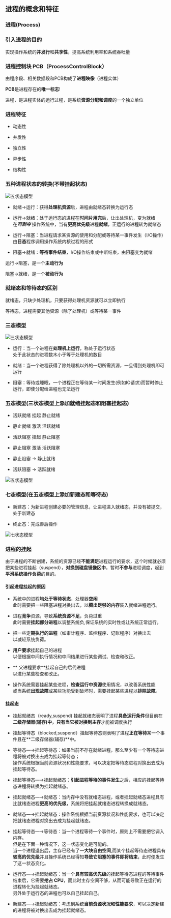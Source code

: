 ## 进程的概念和特征

### 进程(Process)

### 引入进程的目的

实现操作系统的**并发行**和**共享性**，提高系统利用率和系统吞吐量

### 进程控制块 PCB（ProcessControlBlock）

由程序段、相关数据段和PCB构成了**进程映像**（进程实体）

**PCB**是进程存在的**唯一标志**!

进程，是进程实体的运行过程，是系统**资源分配和调度**的一个独立单位

### 进程特征

- 动态性

- 并发性

- 独立性

- 异步性

- 结构性

### 五种进程状态的转换(不带挂起状态)

![五状态模型](https://github.com/YC-L/Postgraduate-examination/blob/Operating-System/imgs/%E4%BA%94%E7%8A%B6%E6%80%81%E6%A8%A1%E5%9E%8B.png "五状态模型")

- 就绪->运行：获得**处理机资源**后，进程由就绪态转换为运行态

- 运行->就绪：处于运行态的进程在**时间片用完**后，让出处理机，变为就绪</br>在***可剥夺*** 操作系统中，当有**更高优先级**进程**就绪**，正运行的进程转为就绪态

- 运行->阻塞：当进程请求某资源的使用和分配或等待某一事件发生（I/O操作)
</br>由**目态**程序调用操作系统内核过程的形式

- 阻塞->就绪：**等待事件结束**，I/O操作结束或中断结束，由阻塞变为就绪

运行->阻塞，是一个**主动行为**

阻塞->就绪，是一个**被动行为**

### 就绪态和等待态的区别

就绪态，只缺少处理机，只要获得处理机资源就可以立即执行

等待态，进程需要其他资源（除了处理机）或等待某一事件

### 三态模型

![三状态模型](https://github.com/YC-L/Postgraduate-examination/blob/Operating-System/imgs/Three-state-model.png)

- 运行：当一个进程在**处理机上运行**，称处于运行状态
</br>处于此状态的进程数木小于等于处理机的数目

- 就绪：当一个进程获得了除处理机以外的一切所需资源，一旦得到处理机即可运行

- 阻塞：等待或睡眠，一个进程正在等待某一时间发生(例如IO请求)而暂时停止运行，即使分配给进程也无法运行

### 五态模型(三状态模型上添加就绪挂起态和阻塞挂起态)

- 活跃就绪 挂起 静止就绪

- 静止就绪 激活 活跃就绪

- 活跃阻塞 挂起 静止阻塞

- 静止阻塞 激活 活跃阻塞

- 静止阻塞 -> 静止就绪

- 活跃阻塞 -> 活跃就绪

![五状态模型](https://github.com/YC-L/Postgraduate-examination/blob/Operating-System/imgs/Five-state-model.png "五状态模型")

### 七态模型(在五态模型上添加新建态和等待态)

- 新建态：为新进程创建必要的管理信息，让进程进入就绪态，并没有被提交，处于新建态

- 终止态：完成善后操作

![七状态模型](https://github.com/YC-L/Postgraduate-examination/blob/Operating-System/imgs/%E4%B8%83%E7%8A%B6%E6%80%81%E6%A8%A1%E5%9E%8B.png "七状态模型")

### 进程的挂起

由于进程的不断创建，系统的资源已经**不能满足**进程运行的要求，这个时候就必须把某些进程挂起（suspend），**对换到磁盘镜像区中**，暂时**不参与**进程调度，起到**平滑系统操作负荷**的目的。
 
#### 引起进程挂起的原因

- 系统中的进程**均处于等待状态**，处理器**空闲**
</br>此时需要把一些阻塞进程对换出去，以**腾出足够的内存**装入就绪进程运行。
 
- 进程**竞争**资源，导致**系统资源不足**，负荷过重
</br>此时需要**挂起部分进程**以调整系统负,保证系统的实时性或让系统正常运行。 

- 把一些定**期执行的进程**（如审计程序、监控程序、记账程序）对换出去
</br>以减轻系统负荷。
 
- **用户要求**挂起自己的进程
</br>以便根据中间执行情况和中间结果进行某些调试、检查和改正。 

- ** 父进程要求**挂起自己的后代进程
</br>以进行某些检查和改正。
 
- 操作系统需要挂起某些进程，**检查运行中资源**使用情况，以改善系统性能
</br>或当系统**出现故障**或某些功能受到破坏时，需要挂起某些进程以**排除故障**。

#### 挂起态

- 挂起就绪态（ready,suspend) 挂起就绪态表明了进程**具备运行条件**但目前在**二级存储器(辅存)**中，只有当它被对换到**主存**才能被调度执行

- 挂起等待态（blocked,suspend）挂起等待态则表明了进程**正在等待**某一个事件且在**二级存储器(辅存)**中。

- 等待态—→挂起等待态：如果当前不存在就绪进程，那么至少有一个等待态进程将被对换出去成为挂起等待态；
</br>操作系统根据当前资源状况和性能要求，可以决定把等待态进程对换出去成为挂起等待态。

- 挂起等待态—→挂起就绪态：**引起进程等待的事件发生**之后，相应的挂起等待态进程将转换为挂起就绪态。
 
- 挂起就绪态—→就绪态：当内存中没有就绪态进程，或者挂起就绪态进程具有比就绪态进程**更高的优先级**，系统将把挂起就绪态进程转换成就绪态。

- 就绪态—→挂起就绪态：操作系统根据当前资源状况和性能要求，也可以决定把就绪态进程对换出去成为挂起就绪态。
 
- 挂起等待态—→等待态：当一个进程等待一个事件时，原则上不需要把它调入内存。
</br>但是在下面一种情况下，这一状态变化是可能的。
</br>当一个进程退出后，主存已经有了**一大块自由空间**,而某个挂起等待态进程具有**较高的优先级**并且操作系统已经得知**导致它阻塞的事件即将结束**，此时便发生了这一状态变化。
 
- 运行态—→挂起就绪态：当一个**具有较高优先级**的挂起等待态进程的等待事件结束后，它需要**抢占 CPU**，而此时主存空间不够，从而可能导致正在运行的进程转化为挂起就绪态。
</br>另外处于运行态的进程也可以自己挂起自己。

- 新建态—→挂起就绪态：考虑到系统**当前资源状况和性能要求**，可以决定新建的进程将被对换出去成为挂起就绪态。

